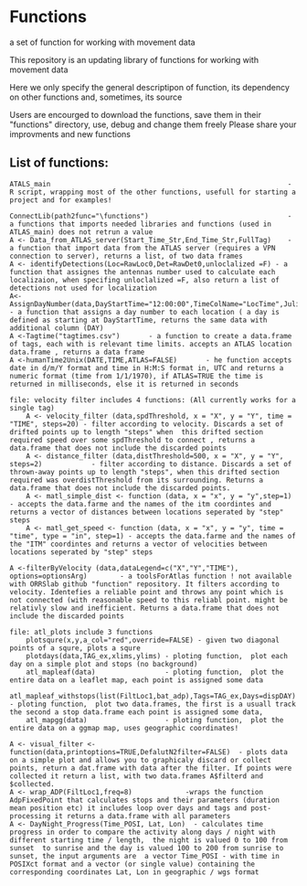 # Functions
a set of function for working with movement data

This repository is an updating library of functions for working with movement data

Here we only specify the general descriptipon of function, its dependency on other functions and, sometimes, its source

Users are encourged to download the functions, save them in their "functions" directory, use, debug and change them freely
Please share your improvments and new functions

## List of functions:
	ATALS_main                                                          - R script, wrapping most of the other functions, usefull for starting a project and for examples!

	ConnectLib(path2func="\functions")                                  - a functions that imports needed libraries and functions (used in ATLAS_main) does not retrun a value
	A <- Data_from_ATLAS_server(Start_Time_Str,End_Time_Str,FullTag)    - a function that import data from the ATLAS server (requires a VPN connection to server), returns a list, of two data frames
	A <- identifyDetections(Loc=RawLoc0,Det=RawDet0,unloclalized =F) - a function that assignes the antennas number used to calculate each localizaion, when specifing unloclalized =F, also return a list of detections not used for localization
	A<- AssignDayNumber(data,DayStartTime="12:00:00",TimeColName="LocTime",Julian=FALSE) - a function that assigns a day number to each location ( a day is defined as starting at DayStartTime, returns the same data with additional column (DAY)
	A <-Tagtime("tagtimes.csv")       - a function to create a data.frame of tags, each with is relevant time limits. accepts an ATLAS location data.frame , returns a data frame
	A <-humanTime2Unix(DATE,TIME,ATLAS=FALSE)       - he function accepts date in d/m/Y format and time in H:M:S format in, UTC and returns a numeric format (time from 1/1/1970), if ATLAS=TRUE the time is returned in milliseconds, else it is returned in seconds

	file: velocity filter includes 4 functions: (All currently works for a single tag)
		A <- velocity_filter (data,spdThreshold, x = "X", y = "Y", time = "TIME", steps=20) - filter according to velocity. Discards a set of drifted points up to length "steps" when  this drifted section required speed over some spdThreshold to connect , returns a data.frame that does not include the discarded points 
		A <- distance_filter (data,distThreshold=500, x = "X", y = "Y", steps=2)            - filter according to distance. Discards a set of thrown-away points up to length "steps", when this drifted section required was overdistThreshold from its surrounding. Returns a  data.frame that does not include the discarded points. 
		A <- matl_simple_dist <- function (data, x = "x", y = "y",step=1) 		    - accepts the data.farme and the names of the itm coordintes and returns a vector of distances between locations seperated by "step" steps
		A <- matl_get_speed <- function (data, x = "x", y = "y", time = "time", type = "in", step=1) - accepts the data.farme and the names of the "ITM" coordintes and returns a vector of velocities between locations seperated by "step" steps
		
	A <-filterByVelocity (data,dataLegend=c("X","Y","TIME"), options=optionsArg)        - a toolsForAtlas function ! not available with ORRSlab github "function" repository. It filters according to velocity. Identefies a reliable point and throws any point which is not connected (with reasonable speed to this reliabl point. might be relativly slow and inefficient. Returns a data.frame that does not include the discarded points

	file: atl_plots include 3 functions
		plotsqure(x,y,a_col="red",override=FALSE) - given two diagonal points of a squre, plots a squre
		plotdays(data,TAG_ex,xlims,ylims) - ploting function,  plot each day on a simple plot and stops (no background)
		atl_mapleaf(data)                 - ploting function,  plot the entire data on a leaflet map, each point is assigned some data
		atl_mapleaf_withstops(list(FiltLoc1,bat_adp),Tags=TAG_ex,Days=dispDAY) - ploting function,  plot two data.frames, the first is a usuall track the second a stop data.frame each point is assigned some data, 
		atl_mapgg(data)                   - ploting function,  plot the entire data on a ggmap map, uses geographic coordinates!
		
	A <- visual_filter <- function(data,printoptions=TRUE,DefalutN2filter=FALSE)  - plots data on a simple plot and allows you to graphicaly discard or collect points, return a dat.frame with data after the filter. If points were collected it return a list, with two data.frames A$filterd and $collected.
	A <- wrap_ADP(FiltLoc1,freq=8)             -wraps the function AdpFixedPoint that calculates stops and their parameters (duration mean position etc) it includes loop over days and tags and post-processing it returns a data.frame with all parameters
	A <- DayNight_Progress(Time_POSI, Lat, Lon)  - calculates time progress in order to compare the activity along days / night with different starting time / length,  the night is valued 0 to 100 from sunset  to sunrise and the day is valued 100 to 200 from sunrise to sunset, the input arguments are  a vector Time_POSI - with time in POSIXct format and a vector (or single value) containing the corresponding coordinates Lat, Lon in geographic / wgs format

